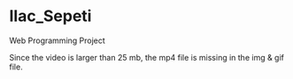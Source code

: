 # Ilac_Sepeti
Web Programming Project

Since the video is larger than 25 mb, the mp4 file is missing in the img & gif file.
